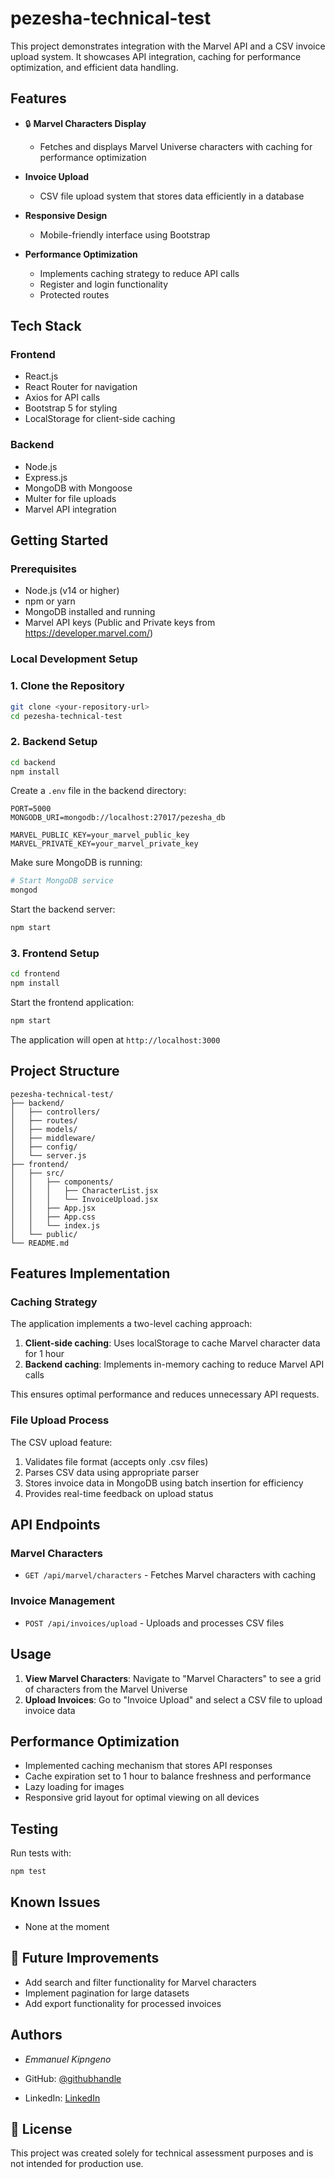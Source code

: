 # pezesha-technical-test

This project demonstrates integration with the Marvel API and a CSV invoice upload system. It showcases API integration, caching for performance optimization, and efficient data handling.

## Features

- 🔒 **Marvel Characters Display**
    - Fetches and displays Marvel Universe characters with caching for performance optimization
  
- **Invoice Upload**

   - CSV file upload system that stores data efficiently in a database

- **Responsive Design**

   -  Mobile-friendly interface using Bootstrap

- **Performance Optimization**

   - Implements caching strategy to reduce API calls
   - Register and login functionality
   - Protected routes


## Tech Stack

### Frontend
- React.js
- React Router for navigation
- Axios for API calls
- Bootstrap 5 for styling
- LocalStorage for client-side caching

### Backend
- Node.js
- Express.js
- MongoDB with Mongoose
- Multer for file uploads
- Marvel API integration


## Getting Started

### Prerequisites


- Node.js (v14 or higher)
- npm or yarn
- MongoDB installed and running
- Marvel API keys (Public and Private keys from https://developer.marvel.com/)

### Local Development Setup

### 1. Clone the Repository
```bash
git clone <your-repository-url>
cd pezesha-technical-test
```

### 2. Backend Setup

```bash
cd backend
npm install
```

Create a `.env` file in the backend directory:
```
PORT=5000
MONGODB_URI=mongodb://localhost:27017/pezesha_db

MARVEL_PUBLIC_KEY=your_marvel_public_key
MARVEL_PRIVATE_KEY=your_marvel_private_key
```

Make sure MongoDB is running:
```bash
# Start MongoDB service
mongod
```

Start the backend server:
```bash
npm start
```

### 3. Frontend Setup

```bash
cd frontend
npm install
```

Start the frontend application:
```bash
npm start
```

The application will open at `http://localhost:3000`

## Project Structure

```
pezesha-technical-test/
├── backend/
│   ├── controllers/
│   ├── routes/
│   ├── models/
│   ├── middleware/
│   ├── config/
│   └── server.js
├── frontend/
│   ├── src/
│   │   ├── components/
│   │   │   ├── CharacterList.jsx
│   │   │   └── InvoiceUpload.jsx
│   │   ├── App.jsx
│   │   ├── App.css
│   │   └── index.js
│   └── public/
└── README.md
```

## Features Implementation

### Caching Strategy
The application implements a two-level caching approach:

1. **Client-side caching**: Uses localStorage to cache Marvel character data for 1 hour
2. **Backend caching**: Implements in-memory caching to reduce Marvel API calls

This ensures optimal performance and reduces unnecessary API requests.

### File Upload Process
The CSV upload feature:
1. Validates file format (accepts only .csv files)
2. Parses CSV data using appropriate parser
3. Stores invoice data in MongoDB using batch insertion for efficiency
4. Provides real-time feedback on upload status

## API Endpoints

### Marvel Characters
- `GET /api/marvel/characters` - Fetches Marvel characters with caching

### Invoice Management
- `POST /api/invoices/upload` - Uploads and processes CSV files

## Usage

1. **View Marvel Characters**: Navigate to "Marvel Characters" to see a grid of characters from the Marvel Universe
2. **Upload Invoices**: Go to "Invoice Upload" and select a CSV file to upload invoice data

## Performance Optimization

- Implemented caching mechanism that stores API responses
- Cache expiration set to 1 hour to balance freshness and performance
- Lazy loading for images
- Responsive grid layout for optimal viewing on all devices

## Testing

Run tests with:
```bash
npm test
```

## Known Issues

- None at the moment

## 🔮 Future Improvements  

- Add search and filter functionality for Marvel characters  
- Implement pagination for large datasets  
- Add export functionality for processed invoices  


##  Authors <a name="authors"></a>
- *Emmanuel Kipngeno*

- GitHub: [@githubhandle](https://github.com/kkmanuu)
- LinkedIn: [LinkedIn](https://www.linkedin.com/in/emmanuel-kipngeno/)

## 📄 License

This project was created solely for technical assessment purposes and is not intended for production use.
